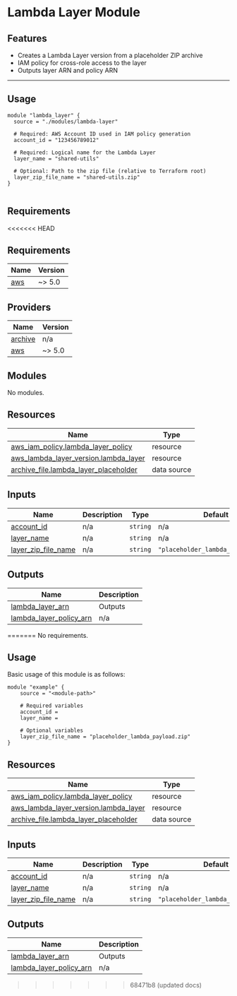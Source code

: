 # Lambda Layer Module

## Features

- Creates a Lambda Layer version from a placeholder ZIP archive
- IAM policy for cross-role access to the layer
- Outputs layer ARN and policy ARN

---

## Usage

```hcl
module "lambda_layer" {
  source = "./modules/lambda-layer"

  # Required: AWS Account ID used in IAM policy generation
  account_id = "123456789012"

  # Required: Logical name for the Lambda Layer
  layer_name = "shared-utils"

  # Optional: Path to the zip file (relative to Terraform root)
  layer_zip_file_name = "shared-utils.zip"
}


```

<!-- BEGIN_TF_DOCS -->
## Requirements

<<<<<<< HEAD
## Requirements

| Name                                                   | Version |
| ------------------------------------------------------ | ------- |
| <a name="requirement_aws"></a> [aws](#requirement_aws) | ~> 5.0  |

## Providers

| Name                                                         | Version |
| ------------------------------------------------------------ | ------- |
| <a name="provider_archive"></a> [archive](#provider_archive) | n/a     |
| <a name="provider_aws"></a> [aws](#provider_aws)             | ~> 5.0  |

## Modules

No modules.

## Resources

| Name                                                                                                                                      | Type        |
| ----------------------------------------------------------------------------------------------------------------------------------------- | ----------- |
| [aws_iam_policy.lambda_layer_policy](https://registry.terraform.io/providers/hashicorp/aws/latest/docs/resources/iam_policy)              | resource    |
| [aws_lambda_layer_version.lambda_layer](https://registry.terraform.io/providers/hashicorp/aws/latest/docs/resources/lambda_layer_version) | resource    |
| [archive_file.lambda_layer_placeholder](https://registry.terraform.io/providers/hashicorp/archive/latest/docs/data-sources/file)          | data source |

## Inputs

| Name                                                                                       | Description | Type     | Default                            | Required |
| ------------------------------------------------------------------------------------------ | ----------- | -------- | ---------------------------------- | :------: |
| <a name="input_account_id"></a> [account_id](#input_account_id)                            | n/a         | `string` | n/a                                |   yes    |
| <a name="input_layer_name"></a> [layer_name](#input_layer_name)                            | n/a         | `string` | n/a                                |   yes    |
| <a name="input_layer_zip_file_name"></a> [layer_zip_file_name](#input_layer_zip_file_name) | n/a         | `string` | `"placeholder_lambda_payload.zip"` |    no    |

## Outputs

| Name                                                                                                     | Description |
| -------------------------------------------------------------------------------------------------------- | ----------- |
| <a name="output_lambda_layer_arn"></a> [lambda_layer_arn](#output_lambda_layer_arn)                      | Outputs     |
| <a name="output_lambda_layer_policy_arn"></a> [lambda_layer_policy_arn](#output_lambda_layer_policy_arn) | n/a         |

=======
No requirements.

## Usage
Basic usage of this module is as follows:

```hcl
module "example" {
  	source = "<module-path>"
  
	# Required variables
  	account_id = 
  	layer_name = 
  
	# Optional variables
  	layer_zip_file_name = "placeholder_lambda_payload.zip"
}
```

## Resources

| Name | Type |
|------|------|
| [aws_iam_policy.lambda_layer_policy](https://registry.terraform.io/providers/hashicorp/aws/latest/docs/resources/iam_policy) | resource |
| [aws_lambda_layer_version.lambda_layer](https://registry.terraform.io/providers/hashicorp/aws/latest/docs/resources/lambda_layer_version) | resource |
| [archive_file.lambda_layer_placeholder](https://registry.terraform.io/providers/hashicorp/archive/latest/docs/data-sources/file) | data source |
## Inputs

| Name | Description | Type | Default | Required |
|------|-------------|------|---------|:--------:|
| <a name="input_account_id"></a> [account\_id](#input\_account\_id) | n/a | `string` | n/a | yes |
| <a name="input_layer_name"></a> [layer\_name](#input\_layer\_name) | n/a | `string` | n/a | yes |
| <a name="input_layer_zip_file_name"></a> [layer\_zip\_file\_name](#input\_layer\_zip\_file\_name) | n/a | `string` | `"placeholder_lambda_payload.zip"` | no |
## Outputs

| Name | Description |
|------|-------------|
| <a name="output_lambda_layer_arn"></a> [lambda\_layer\_arn](#output\_lambda\_layer\_arn) | Outputs |
| <a name="output_lambda_layer_policy_arn"></a> [lambda\_layer\_policy\_arn](#output\_lambda\_layer\_policy\_arn) | n/a |
>>>>>>> 68471b8 (updated docs)
<!-- END_TF_DOCS -->
